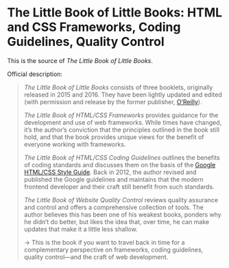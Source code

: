 # The Little Book of Little Books: HTML and CSS Frameworks, Coding Guidelines, Quality Control

This is the source of _The Little Book of Little Books_.

Official description:

> _The Little Book of Little Books_ consists of three booklets, originally released in 2015 and 2016. They have been lightly updated and edited (with permission and release by the former publisher, [O’Reilly](https://www.oreilly.com/)).
> 
> _The Little Book of HTML/CSS Frameworks_ provides guidance for the development and use of web frameworks. While times have changed, it’s the author’s conviction that the principles outlined in the book still hold, and that the book provides unique views for the benefit of everyone working with frameworks.
> 
> _The Little Book of HTML/CSS Coding Guidelines_ outlines the benefits of coding standards and discusses them on the basis of the [Google HTML/CSS Style Guide](https://google.github.io/styleguide/htmlcssguide.html). Back in 2012, the author revised and published the Google guidelines and maintains that the modern frontend developer and their craft still benefit from such standards. 
>
> _The Little Book of Website Quality Control_ reviews quality assurance and control and offers a comprehensive collection of tools. The author believes this has been one of his weakest books, ponders why he didn’t do better, but likes the idea that, over time, he can make updates that make it a little less shallow.
>
> → This is the book if you want to travel back in time for a complementary perspective on frameworks, coding guidelines, quality control—and the craft of web development.